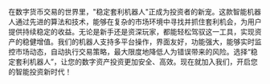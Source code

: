 在数字货币交易的世界里，"稳定套利机器人"正成为投资者的新宠。这款智能机器人通过先进的算法和技术，能够在复杂的市场环境中寻找并抓住套利机会，为用户提供持续稳定的收益。无论是新手还是资深玩家，都能轻松驾驭这一工具，实现资产的稳健增值。我们的机器人支持多平台操作，界面友好，功能强大，能够实时监控市场动态，自动执行交易策略，最大限度地降低人为错误带来的风险。选择“稳定套利机器人”，让您的数字资产投资更加安全、高效。现在就加入我们，开启您的智能投资新时代！
